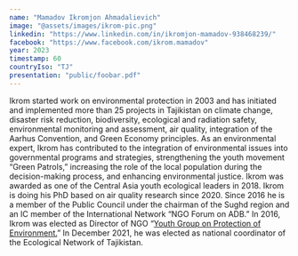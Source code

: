 ```yaml
---
name: "Mamadov Ikromjon Ahmadalievich"
image: "@assets/images/ikrom-pic.png"
linkedin: "https://www.linkedin.com/in/ikromjon-mamadov-938468239/"
facebook: "https://www.facebook.com/ikrom.mamadov"
year: 2023
timestamp: 60
countryIso: "TJ"
presentation: "public/foobar.pdf"
---
```


Ikrom started work on environmental protection in 2003 and has initiated and implemented more than 25 projects in Tajikistan on climate change, disaster risk reduction, biodiversity, ecological and radiation safety, environmental monitoring and assessment, air quality, integration of the Aarhus Convention, and Green Economy principles. As an environmental expert, Ikrom has contributed to the integration of environmental issues into governmental programs and strategies, strengthening the youth movement “Green Patrols,” increasing the role of the local population during the decision-making process, and enhancing environmental justice. Ikrom was awarded as one of the Central Asia youth ecological leaders in 2018. Ikrom is doing his PhD based on air quality research since 2020. Since 2016 he is a member of the Public Council under the chairman of the Sughd region and an IC member of the International Network “NGO Forum on ADB.” In 2016, Ikrom was elected as Director of NGO “[Youth Group on Protection of Environment.](https://ygpe.tj/)” In December 2021, he was elected as national coordinator of the Ecological Network of Tajikistan.
